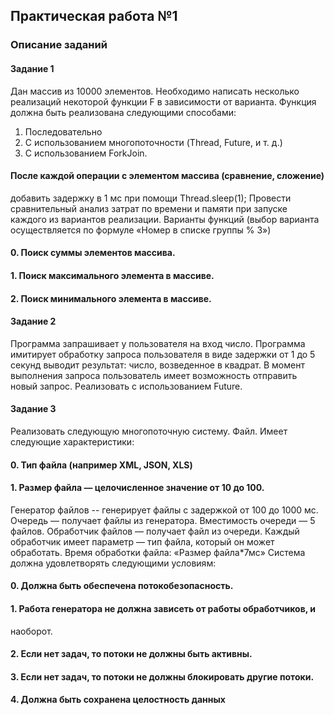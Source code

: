 ## Практическая работа №1
### Описание заданий
#### Задание 1
Дан массив из 10000 элементов. Необходимо написать несколько 
реализаций некоторой функции F в зависимости от варианта. Функция должна 
быть реализована следующими способами:
1. Последовательно
2. С использованием многопоточности (Thread, Future, и т. д.)
3. С использованием ForkJoin.
#### После каждой операции с элементом массива (сравнение, сложение) 
добавить задержку в 1 мс при помощи Thread.sleep(1);
Провести сравнительный анализ затрат по времени и памяти при запуске 
каждого из вариантов реализации.
Варианты функций (выбор варианта осуществляется по формуле «Номер в 
списке группы % 3»)
#### 0. Поиск суммы элементов массива.
#### 1. Поиск максимального элемента в массиве.
#### 2. Поиск минимального элемента в массиве.
#### Задание 2
Программа запрашивает у пользователя на вход число. Программа 
имитирует обработку запроса пользователя в виде задержки от 1 до 5 секунд 
выводит результат: число, возведенное в квадрат. В момент выполнения запроса 
пользователь имеет возможность отправить новый запрос. Реализовать с 
использованием Future.
#### Задание 3
Реализовать следующую многопоточную систему.
Файл. Имеет следующие характеристики:
#### 0. Тип файла (например XML, JSON, XLS)
#### 1. Размер файла — целочисленное значение от 10 до 100.
Генератор файлов -- генерирует файлы с задержкой от 100 до 1000 мс.
Очередь — получает файлы из генератора. Вместимость очереди — 5 
файлов.
Обработчик файлов — получает файл из очереди. Каждый обработчик 
имеет параметр — тип файла, который он может обработать. Время обработки 
файла: «Размер файла*7мс»
Система должна удовлетворять следующими условиям:
#### 0. Должна быть обеспечена потокобезопасность.
#### 1. Работа генератора не должна зависеть от работы обработчиков, и 
наоборот.
#### 2.  Если нет задач, то потоки не должны быть активны.
#### 3.  Если нет задач, то потоки не должны блокировать другие потоки.
#### 4.  Должна быть сохранена целостность данных
